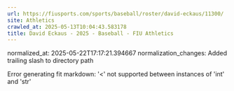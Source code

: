 ```yaml
---
url: https://fiusports.com/sports/baseball/roster/david-eckaus/11300/
site: Athletics
crawled_at: 2025-05-13T10:04:43.583178
title: David Eckaus - 2025 - Baseball - FIU Athletics
---
```

normalized_at: 2025-05-22T17:17:21.394667
normalization_changes: Added trailing slash to directory path

Error generating fit markdown: '<' not supported between instances of 'int' and 'str'